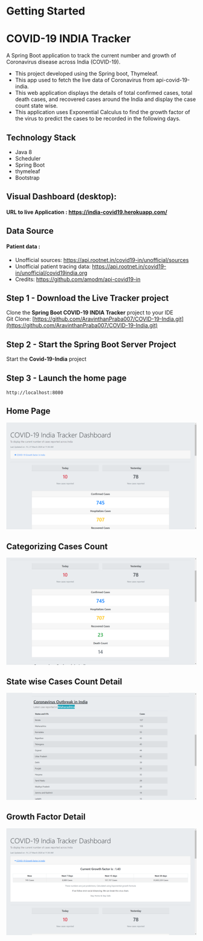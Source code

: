 # Getting Started
# COVID-19 INDIA Tracker
A Spring Boot application to track the current number and growth of Coronavirus disease across India (COVID-19).
* This project developed using the Spring boot, Thymeleaf. 
* This app used to fetch the live data of Coronavirus from api-covid-19-india.
* This web application displays the details of total confirmed cases, total death cases, and recovered cases around the India and display the case count state wise. 
* This application uses Exponential Calculus to find the growth factor of the virus to predict the cases to be recorded in the following days.

## Technology Stack
- Java 8
- Scheduler
- Spring Boot
- thymeleaf
- Bootstrap


## Visual Dashboard (desktop):
#### URL to live Application : https://india-covid19.herokuapp.com/

## Data Source
#### Patient data :
* Unofficial sources: https://api.rootnet.in/covid19-in/unofficial/sources
* Unofficial patient tracing data: https://api.rootnet.in/covid19-in/unofficial/covid19india.org
* Credits: https://github.com/amodm/api-covid19-in

## Step 1 - Download the Live Tracker project

Clone the **Spring Boot COVID-19 INDIA Tracker** project to your IDE  
Git Clone: [https://github.com/AravinthanPraba007/COVID-19-India.git](https://github.com/AravinthanPraba007/COVID-19-India.git)  

## Step 2 - Start the Spring Boot Server Project
Start the **Covid-19-India** project


## Step 3 - Launch the home page
```
http://localhost:8080
```
## Home Page 
![covid home page 1](https://github.com/AravinthanPraba007/COVID-19-India/blob/master/screenshots/Screenshot%20(68).png)

## Categorizing Cases Count 
![covid section 1](https://github.com/AravinthanPraba007/COVID-19-India/blob/master/screenshots/Screenshot%20(69).png)

## State wise Cases Count Detail 
![covid section 2](https://github.com/AravinthanPraba007/COVID-19-India/blob/master/screenshots/Screenshot%20(70).png)

## Growth Factor Detail
![covid section 3](https://github.com/AravinthanPraba007/COVID-19-India/blob/master/screenshots/Screenshot%20(71).png)
